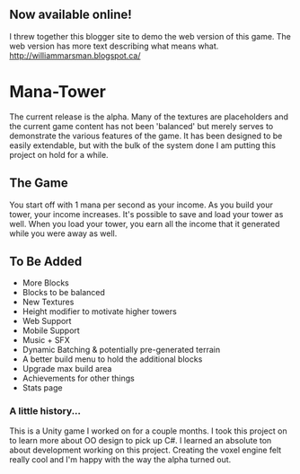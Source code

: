 ## Now available online!

I threw together this blogger site to demo the web version of this game. The web version has more text describing what means what. http://williammarsman.blogspot.ca/

# Mana-Tower

The current release is the alpha. Many of the textures are placeholders and the current game content has not been 'balanced' but merely serves to demonstrate the various features of the game. It has been designed to be easily extendable, but with the bulk of the system done I am putting this project on hold for a while.

## The Game

You start off with 1 mana per second as your income. As you build your tower, your income increases. It's possible to save and load your tower as well. When you load your tower, you earn all the income that it generated while you were away as well.

## To Be Added

- More Blocks
- Blocks to be balanced
- New Textures
- Height modifier to motivate higher towers
- Web Support
- Mobile Support
- Music + SFX
- Dynamic Batching & potentially pre-generated terrain
- A better build menu to hold the additional blocks
- Upgrade max build area
- Achievements for other things
- Stats page

### A little history...

This is a Unity game I worked on for a couple months. I took this project on to learn more about OO design to pick up C#. I learned an absolute ton about development working on this project. Creating the voxel engine felt really cool and I'm happy with the way the alpha turned out.
